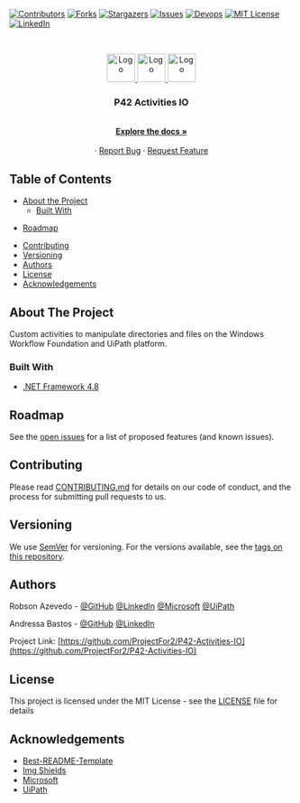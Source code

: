 [![Contributors][contributors-shield]][contributors-url]
[![Forks][forks-shield]][forks-url]
[![Stargazers][stars-shield]][stars-url]
[![Issues][issues-shield]][issues-url]
[![Devops][azure-devops]][azure-build]
[![MIT License][license-shield]][license-url]
[![LinkedIn][linkedin-shield]][linkedin-url]



<!-- PROJECT LOGO -->
<br />
<p align="center">
  <a href="https://projectfor2.com.br/">
    <img src="https://projectfor2.com.br/wp-content/uploads/2020/05/Logo-separado.png" alt="Logo" width="50" height="50">
  </a>
  <a href="https://www.microsoft.com/">
    <img src="https://projectfor2.com.br/wp-content/uploads/2020/05/windows.png" alt="Logo" width="50" height="50">
  </>
   <a href="https://www.uipath.com/">
    <img src="https://projectfor2.com.br/wp-content/uploads/2020/05/uipath.jpg" alt="Logo" width="50" height="50">
  </a>

  <h3 align="center">P42 Activities IO</h3>

  <p align="center">
    <br />
    <a href="https://github.com/ProjectFor2/P42-Activities-IO"><strong>Explore the docs »</strong></a>
    <br />
    <br />
    <!--<a href="https://github.com/ProjectFor2/P42-Activities-IO">View Demo</a>-->
    ·
    <a href="https://github.com/ProjectFor2/P42-Activities-IO/issues">Report Bug</a>
    ·
    <a href="https://github.com/ProjectFor2/P42-Activities-IO/issues">Request Feature</a>
  </p>
</p>



<!-- TABLE OF CONTENTS -->
## Table of Contents

* [About the Project](#about-the-project)
  * [Built With](#built-with)
<!--* [Getting Started](#getting-started)
  * [Prerequisites](#prerequisites)
  * [Installation](#installation)
* [Usage](#usage)-->
* [Roadmap](#roadmap)
<!--* [Deployment](#deployment)-->
* [Contributing](#contributing)
* [Versioning](#versioning)
* [Authors](#authors)
* [License](#license)
* [Acknowledgements](#acknowledgements)



<!-- ABOUT THE PROJECT -->
## About The Project

<!--[![Product Name Screen Shot][product-screenshot]](https://example.com)-->

Custom activities to manipulate directories and files on the Windows Workflow Foundation and UiPath platform.



### Built With
* [.NET Framework 4.8](https://dotnet.microsoft.com/download/dotnet-framework/net48)



<!-- GETTING STARTED -->
<!--
## Getting Started

This is an example of how you may give instructions on setting up your project locally.
To get a local copy up and running follow these simple example steps.

### Prerequisites

This is an example of how to list things you need to use the software and how to install them.
* npm
```sh
npm install npm@latest -g
``` -->


<!--
### Installation

1. Get a free API Key at [https://example.com](https://example.com)
2. Clone the repo
```sh
git clone https://github.com/your_username_/Project-Name.git
```
3. Install NPM packages
```sh
npm install
```
4. Enter your API in `config.js`
```JS
const API_KEY = 'ENTER YOUR API';
```-->



<!-- USAGE EXAMPLES
## Usage

Use this space to show useful examples of how a project can be used. Additional screenshots, code examples and demos work well in this space. You may also link to more resources.

_For more examples, please refer to the [Documentation](https://example.com)_-->



<!-- ROADMAP -->
## Roadmap

See the [open issues](https://github.com/ProjectFor2/P42-Activities-IO/issues) for a list of proposed features (and known issues).



<!-- DEPLOYMENT -->
<!--## Deployment

Add additional notes about how to deploy this on a live system-->



<!-- CONTRIBUTING -->
## Contributing

Please read [CONTRIBUTING.md](CONTRIBUTING.md) for details on our code
of conduct, and the process for submitting pull requests to us.



<!-- VERSIONING -->
## Versioning

We use [SemVer](http://semver.org/) for versioning. For the versions available, see the [tags on this repository](https://github.com/ProjectFor2/P42-Activities-IO/tags).



<!-- AUTHORS -->
## Authors

Robson Azevedo - [@GitHub](https://github.com/robsonazevedo) [@LinkedIn](https://www.linkedin.com/in/robson-azevedo/) [@Microsoft](https://docs.microsoft.com/pt-br/users/robson-martins-azevedo) [@UiPath](https://connect.uipath.com/community/profile/robson-azevedo)

Andressa Bastos - [@GitHub](https://github.com/andressa-armb) [@LinkedIn](https://www.linkedin.com/in/andressa-rmb/)

Project Link: [https://github.com/ProjectFor2/P42-Activities-IO](https://github.com/ProjectFor2/P42-Activities-IO)



<!-- LICENSE -->
## License

This project is licensed under the MIT License - see the [LICENSE](LICENSE) file for details



<!-- ACKNOWLEDGEMENTS -->
## Acknowledgements
* [Best-README-Template](https://github.com/othneildrew/Best-README-Template)
* [Img Shields](https://shields.io)
* [Microsoft](https://www.microsoft.com/)
* [UiPath](https://www.uipath.com/)



<!-- MARKDOWN LINKS & IMAGES -->
<!-- https://www.markdownguide.org/basic-syntax/#reference-style-links -->
[contributors-shield]: https://img.shields.io/github/contributors/ProjectFor2/P42-Activities-IO.svg?style=flat-square
[contributors-url]: https://github.com/ProjectFor2/P42-Activities-IO/graphs/contributors
[forks-shield]: https://img.shields.io/github/forks/ProjectFor2/P42-Activities-IO.svg?style=flat-square
[forks-url]: https://github.com/ProjectFor2/P42-Activities-IO/network/members
[stars-shield]: https://img.shields.io/github/stars/ProjectFor2/P42-Activities-IO.svg?style=flat-square
[stars-url]: https://github.com/ProjectFor2/P42-Activities-IO/stargazers
[issues-shield]: https://img.shields.io/github/issues/ProjectFor2/P42-Activities-IO.svg?style=flat-square
[issues-url]: https://github.com/ProjectFor2/P42-Activities-IO/issues
[license-shield]: https://img.shields.io/github/license/ProjectFor2/P42-Activities-IO.svg?style=flat-square
[license-url]: https://github.com/ProjectFor2/P42-Activities-IO/blob/master/LICENSE.txt
[linkedin-shield]: https://img.shields.io/badge/-LinkedIn-black.svg?style=flat-square&logo=linkedin&colorB=555
[linkedin-url]: https://www.linkedin.com/company/projectfor2
[azure-devops]: https://dev.azure.com/ProjectFor2/Project%20For%202%20IO%20Activities%20CI-CD/_apis/build/status/Project%20For%202%20IO%20Activities%20-%20CI%20Master
[azure-build]: https://dev.azure.com/ProjectFor2/Project%20For%202%20IO%20Activities%20CI-CD/_build?definitionId=13
<!--[product-screenshot]: -->
